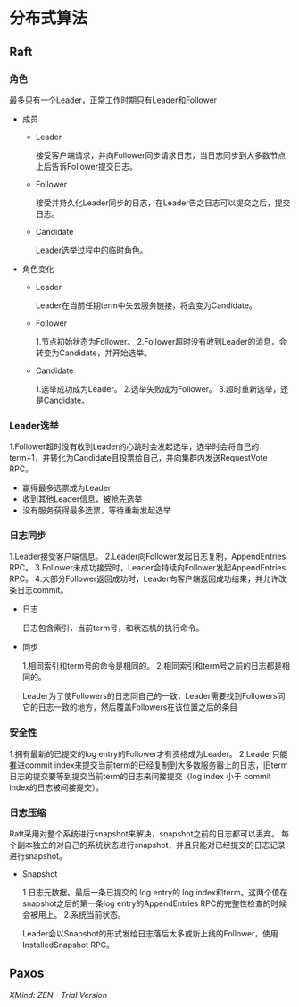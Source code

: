 # 分布式算法

## Raft

### 角色

最多只有一个Leader，正常工作时期只有Leader和Follower

- 成员

	- Leader

	  接受客户端请求，并向Follower同步请求日志，当日志同步到大多数节点上后告诉Follower提交日志。

	- Follower

	  接受并持久化Leader同步的日志，在Leader告之日志可以提交之后，提交日志。

	- Candidate

	  Leader选举过程中的临时角色。

- 角色变化

	- Leader

	  Leader在当前任期term中失去服务链接，将会变为Candidate。

	- Follower

	  1.节点初始状态为Follower。
	  2.Follower超时没有收到Leader的消息，会转变为Candidate，并开始选举。

	- Candidate

	  1.选举成功成为Leader。
	  2.选举失败成为Follower。
	  3.超时重新选举，还是Candidate。

### Leader选举

1.Follower超时没有收到Leader的心跳时会发起选举，选举时会将自己的term+1，并转化为Candidate且投票给自己，并向集群内发送RequestVote RPC。

- 赢得最多选票成为Leader
- 收到其他Leader信息，被抢先选举
- 没有服务获得最多选票，等待重新发起选举

### 日志同步

1.Leader接受客户端信息。
2.Leader向Follower发起日志复制，AppendEntries RPC。
3.Follower未成功接受时，Leader会持续向Follower发起AppendEntries RPC。
4.大部分Follower返回成功时，Leader向客户端返回成功结果，并允许改条日志commit。

- 日志

  日志包含索引，当前term号，和状态机的执行命令。

- 同步

  1.相同索引和term号的命令是相同的。
  2.相同索引和term号之前的日志都是相同的。
  
  Leader为了使Followers的日志同自己的一致，Leader需要找到Followers同它的日志一致的地方，然后覆盖Followers在该位置之后的条目

### 安全性

1.拥有最新的已提交的log entry的Follower才有资格成为Leader。
2.Leader只能推进commit index来提交当前term的已经复制到大多数服务器上的日志，旧term日志的提交要等到提交当前term的日志来间接提交（log index 小于 commit index的日志被间接提交）。

### 日志压缩

Raft采用对整个系统进行snapshot来解决，snapshot之前的日志都可以丢弃。
每个副本独立的对自己的系统状态进行snapshot，并且只能对已经提交的日志记录进行snapshot。

- Snapshot

  1.日志元数据。最后一条已提交的 log entry的 log index和term。这两个值在snapshot之后的第一条log entry的AppendEntries RPC的完整性检查的时候会被用上。
  2.系统当前状态。
  
  Leader会以Snapshot的形式发给日志落后太多或新上线的Follower，使用InstalledSnapshot RPC。

## Paxos

*XMind: ZEN - Trial Version*